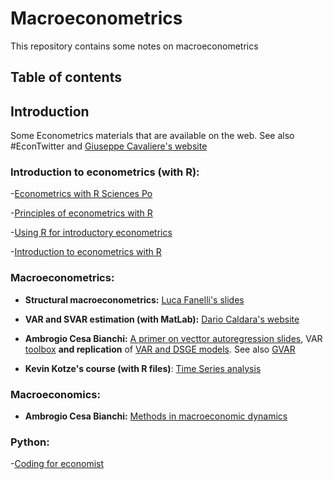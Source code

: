 # Macroeconometrics
This repository contains some notes on macroeconometrics

## Table of contents
## Introduction 
Some Econometrics materials that are available on the web. See also #EconTwitter and [Giuseppe Cavaliere's website](https://giuseppecavaliere.wixsite.com/giuseppe/econometrics-lecture-notes-and-books) 

### Introduction to econometrics (with R):

-[Econometrics with R Sciences Po](https://scpoecon.github.io/ScPoEconometrics/) 

-[Principles of econometrics with R](https://bookdown.org/ccolonescu/RPoE4/)

-[Using R for introductory econometrics](https://www.urfie.net/downloads/PDF/URfIE_web.pdf)

-[Introduction to econometrics with R](https://www.econometrics-with-r.org/index.html)



### Macroeconometrics:

- **Structural macroeconometrics:** [Luca Fanelli's slides](https://github.com/andrerecio/macro/blob/main/StructuralMacro_Luca_Fanelli.pdf)

- **VAR and SVAR estimation (with MatLab):** [Dario Caldara's website](https://sites.google.com/view/dariocaldara/teaching)

- **Ambrogio Cesa Bianchi:** [A primer on vecttor autoregression slides](https://drive.google.com/file/d/14LA-q41ns364CtlkJYxF1h-JgCWM-HCy/view), VAR [toolbox](https://github.com/ambropo/VAR-Toolbox) **and replication** of [VAR and DSGE models](https://sites.google.com/site/ambropo/replications). See also [GVAR](https://drive.google.com/file/d/19HRnTejKMIkHJz3BWXEdLGI49ujLLWDS/view)
  
- **Kevin Kotze's course (with R files)**: [Time Series analysis](https://www.economodel.com/time-series-analysis) 

### Macroeconomics:

- **Ambrogio Cesa Bianchi:** [Methods in macroeconomic dynamics](https://drive.google.com/file/d/1JgB84T97Uuh3573VwqOPZct3E7ZvpXGb/view)

### Python:

-[Coding for economist](https://aeturrell.github.io/coding-for-economists/intro.html#)

